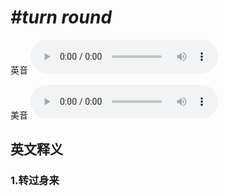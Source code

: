 # ***\#turn round*** 
英音
<audio src="./media/turn round1.aac" controls="controls"></audio>

美音
<audio src="./media/turn round2.aac" controls="controls"></audio>



  

英文释义
---
### 1.**转过身来**  


